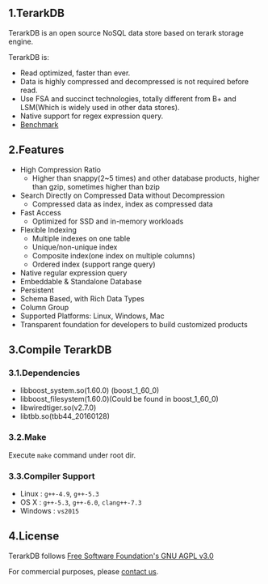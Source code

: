 ## 1.TerarkDB
TerarkDB is an open source NoSQL data store based on terark storage engine.

TerarkDB is:

- Read optimized, faster than ever.
- Data is highly compressed and decompressed is not required before read.
- Use FSA and succinct technologies, totally different from B+ and LSM(Which is widely used in other data stores).
- Native support for regex expression query.
- [Benchmark](http://terark.com/zh/blog/detail/2)

## 2.Features
- High Compression Ratio
  - Higher than snappy(2~5 times) and other database products, higher than gzip, sometimes higher than bzip
- Search Directly on Compressed Data without Decompression
  - Compressed data as index, index as compressed data
- Fast Access
  - Optimized for SSD and in-memory workloads
- Flexible Indexing
  - Multiple indexes on one table
  - Unique/non-unique index
  - Composite index(one index on multiple columns)
  - Ordered index (support range query)
- Native regular expression query
- Embeddable & Standalone Database
- Persistent
- Schema Based, with Rich Data Types
- Column Group
- Supported Platforms: Linux, Windows, Mac
- Transparent foundation for developers to build customized products

## 3.Compile TerarkDB

### 3.1.Dependencies

  - libboost_system.so(1.60.0) (boost_1_60_0)
  - libboost_filesystem(1.60.0)(Could be found in boost_1_60_0)
  - libwiredtiger.so(v2.7.0)
  - libtbb.so(tbb44_20160128)

### 3.2.Make
Execute `make` command under root dir.

### 3.3.Compiler Support

- Linux : `g++-4.9`, `g++-5.3`
- OS X : `g++-5.3`, `g++-6.0`, `clang++-7.3`
- Windows : `vs2015`


## 4.License
TerarkDB follows [Free Software Foundation's GNU AGPL v3.0](http://www.gnu.org/licenses/agpl-3.0.html)

For commercial purposes, please  [contact us](http://www.terark.com).
